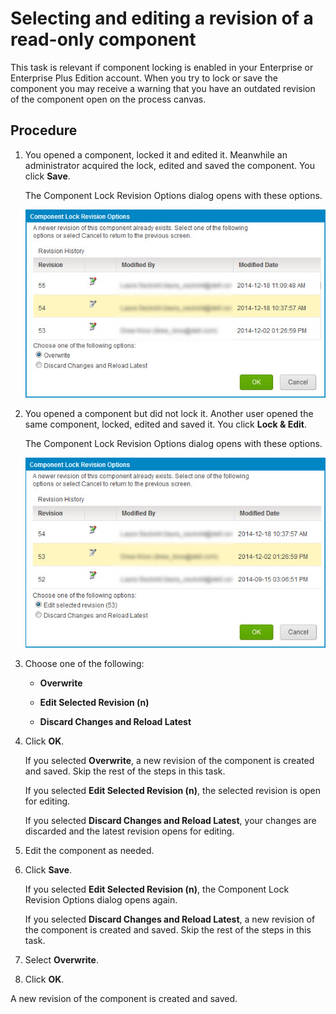 # Selecting and editing a revision of a read-only component

<head>
  <meta name="guidename" content="Integration"/>
  <meta name="context" content="GUID-da237395-8953-4d15-937c-a132bc44a7a1"/>
</head>


This task is relevant if component locking is enabled in your Enterprise or Enterprise Plus Edition account. When you try to lock or save the component you may receive a warning that you have an outdated revision of the component open on the process canvas.

## Procedure

1.  You opened a component, locked it and edited it. Meanwhile an administrator acquired the lock, edited and saved the component. You click **Save**.

    The Component Lock Revision Options dialog opens with these options.

    ![Component Lock Revision Options dialog with the available options 1) Overwrite and 2) Discard Changes and Reload Latest](../Images/build-db-component-lock-version-options-overwrite.jpg)

2.  You opened a component but did not lock it. Another user opened the same component, locked, edited and saved it. You click **Lock & Edit**.

    The Component Lock Revision Options dialog opens with these options.

    ![Component Lock Revision Options dialog with the available options 1) Edit selected revision and 2) Discard Changes and Reload Latest](../Images/build-db-component-lock-version-options.jpg)

3.  Choose one of the following:

    -   **Overwrite**

    -   **Edit Selected Revision \(n\)**

    -   **Discard Changes and Reload Latest**

4.  Click **OK**.

    If you selected **Overwrite**, a new revision of the component is created and saved. Skip the rest of the steps in this task.

    If you selected **Edit Selected Revision \(n\)**, the selected revision is open for editing.

    If you selected **Discard Changes and Reload Latest**, your changes are discarded and the latest revision opens for editing.

5.  Edit the component as needed.

6.  Click **Save**.

    If you selected **Edit Selected Revision \(n\)**, the Component Lock Revision Options dialog opens again.

    If you selected **Discard Changes and Reload Latest**, a new revision of the component is created and saved. Skip the rest of the steps in this task.

7.  Select **Overwrite**.

8.  Click **OK**.

A new revision of the component is created and saved.